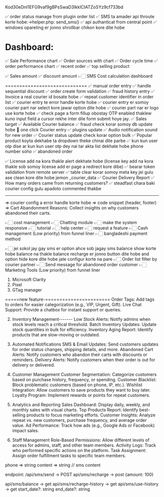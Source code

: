 Kod30eDnI1EFG9vaf9gBPsSwaD3IkklCIATZoSYz9cf733bd

✅ order status manage from plugin order list
✅ SMS ta amader api throute korte hobe:->helper.php: send_sms()
✅ api authanticat from central point
✅ windows opareting er jonno shrollbar chikon kore dite hobe

Dashboard:
=========================
✅ Sale Performance chart
✅ Order sources with chart
✅ Order cycle time
✅ order performance chart
✅ recent order
✅ top selling product

✅ Sales amount 
✅ discount amount
👉🏻 SMS Cost calculation dashboard

=============================
✅ manual order entry
✅ handle sequential discount
✅ order create form validation
✅ fraud history entry
✅ Invoice a real courier id bosate hobe
✅ repeat customer identifier in order list
✅ courier entry te error handle korte hobe
✅ courier entry er somoy courier part nar select kore jawar option dite hobe
✅ courier part nar er logo use korte hobe
✅ check page a form fillup obostay OTP enabled thaklew kuno input field a cursor rekhe inter dile form submit hoye jay.
✅ Sales target
✅ Available Courier balance
✅ fraud check korar somoy db update hobe
🍠 one click Courier entry
✅ plugins update
✅ Audio notification sound for new order
✅ Courier status update check korar option bulk
✅ Popular product koyta dekhabe ta dropdown theke chinai dite parbe
✅ kun kun user otp dise ar kun kun user otp dey nai tar akta list dekhate hobe phone number soho
✅ abandoned order

✅ License add na kora thakle alert dekhate hobe (license key add na kora thakle sob somoy license add er page a redirect kore dibe)
✅ bearar token validation from remote server
✅ table clear korar somoy meta key jei gulu ase clean kore dite hobe jemon _courier_data
✅ Courier Delivery Report
✅ How many orders came from returning customers?
✅ steadfast chara baki courier config gulu apadoto commented thakbe


--------


=> courier config a error handle korte hobe
=> code snippet (header, footer)
=> Cart Abandonment Reasons: Collect insights on why customers abandoned their carts.


👉🏻 cost management
👉🏻 Chatting module
👉🏻 make the system responsive
👉🏻 tutorial
👉🏻 help center
👉🏻 request a feature
👉🏻 Cash management (Low priority) from funnel liner
👉🏻 bangladeshi payment method


👉🏻 jei sokol jay gay sms er option ahce sob jagay sms balance show korte hobe balance na thakle balance recharge er jonno button dite hobe and option hide kore dite hobe jate configur korte na pare
👉🏻 Order list filter by courier partner
👉🏻 Send message for abandoned order customer
👉🏻 Marketing Tools (Low priority) from funnel liner
   1. Microsoft Clarity
   2. Pixel
   3. GTag manager


=====new feature-=======================
Order Tags: Add tags to orders for easier categorization (e.g., VIP, Urgent, Gift).
Live Chat Support: Provide a chatbox for instant support or queries.

2. Inventory Management-------
Low Stock Alerts: Notify admins when stock levels reach a critical threshold.
Batch Inventory Updates: Update stock quantities in bulk for efficiency.
Inventory Aging Report: Identify products that are slow-moving or outdated.

3. Automated Notifications
SMS & Email Updates: Send customers updates for order status changes, shipping details, and more.
Abandoned Cart Alerts: Notify customers who abandon their carts with discounts or reminders.
Delivery Alerts: Notify customers when their order is out for delivery or delivered.

4. Customer Management
Customer Segmentation: Categorize customers based on purchase history, frequency, or spending.
Customer Blacklist: Block problematic customers (based on phone, IP, etc.).
Wishlist Integration: Allow customers to save products they want to buy later.
Loyalty Program: Implement rewards or points for repeat customers.

6. Analytics and Reporting
Sales Dashboard: Display daily, weekly, and monthly sales with visual charts.
Top Products Report: Identify best-selling products to focus marketing efforts.
Customer Insights: Analyze repeat vs. new customers, purchase frequency, and average order value.
Ad Performance: Track how ads (e.g., Google Ads or Facebook) impact sales.

12. Staff Management
Role-Based Permissions: Allow different levels of access for admins, staff, and other team members.
Activity Logs: Track who performed specific actions on the platform.
Task Assignment: Assign order fulfillment tasks to specific team members.










phone => string
content => string // sms content

endpoint: 
/api/sms/send -> POST
api/sms/recharge -> post
{amount: 100}

api/sms/balance -> get
api/sms/recharge-history -> get
api/sms/use-history -> get
start_date?: string
end_date?: string